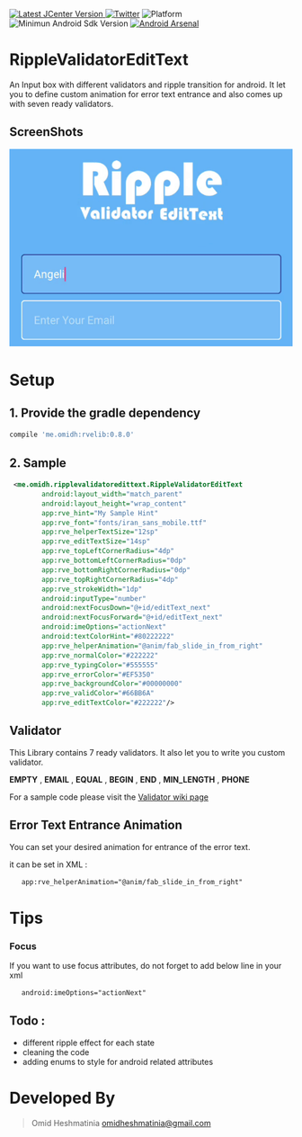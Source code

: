  [ ![Latest JCenter Version](https://api.bintray.com/packages/omidheshmatinia/maven/RippleValidatorEditText/images/download.svg) ](https://bintray.com/omidheshmatinia/maven/RippleValidatorEditText/_latestVersion)  [![Twitter](https://img.shields.io/badge/Twitter-@Smartiiiiz-blue.svg?style=flat)](http://twitter.com/Smartiiiiz)
![Platform](https://img.shields.io/badge/Platform-Android-green.svg) ![Minimun Android Sdk Version](https://img.shields.io/badge/min--sdk-11-yellowgreen.svg) [![Android Arsenal](https://img.shields.io/badge/Android%20Arsenal-Ripple%20Validator%20EditText-brightgreen.svg?style=flat)](https://android-arsenal.com/details/1/5901)
# RippleValidatorEditText
An Input box with different validators and ripple transition for android. It let you to define custom animation for error text entrance and also comes up with seven ready validators.

## ScreenShots

<img src="/sample/sample1.gif"/>

# Setup
## 1. Provide the gradle dependency
```gradle
compile 'me.omidh:rvelib:0.8.0'
```
## 2. Sample

```xml
 <me.omidh.ripplevalidatoredittext.RippleValidatorEditText
        android:layout_width="match_parent"
        android:layout_height="wrap_content"
        app:rve_hint="My Sample Hint"
        app:rve_font="fonts/iran_sans_mobile.ttf"
        app:rve_helperTextSize="12sp"
        app:rve_editTextSize="14sp"
        app:rve_topLeftCornerRadius="4dp"
        app:rve_bottomLeftCornerRadius="0dp"
        app:rve_bottomRightCornerRadius="0dp"
        app:rve_topRightCornerRadius="4dp"
        app:rve_strokeWidth="1dp"
        android:inputType="number"
        android:nextFocusDown="@+id/editText_next"
        android:nextFocusForward="@+id/editText_next"
        android:imeOptions="actionNext"
        android:textColorHint="#80222222"
        app:rve_helperAnimation="@anim/fab_slide_in_from_right"
        app:rve_normalColor="#222222"
        app:rve_typingColor="#555555"
        app:rve_errorColor="#EF5350"
        app:rve_backgroundColor="#00000000"
        app:rve_validColor="#66BB6A"
        app:rve_editTextColor="#222222"/>
```

## Validator
This Library contains 7 ready validators. It also let you to write you custom validator. 

**EMPTY** , **EMAIL** , **EQUAL** , **BEGIN** , **END** , **MIN_LENGTH** , **PHONE**

For a sample code please visit the [Validator wiki page](https://github.com/omidheshmatinia/RippleValidatorEditText/wiki/Validators)

## Error Text Entrance Animation
You can set your desired animation for entrance of the error text.

it can be set in XML :
```xml
   app:rve_helperAnimation="@anim/fab_slide_in_from_right"
```
      
# Tips

### Focus
If you want to use focus attributes, do not forget to add below line in your xml

```xml
   android:imeOptions="actionNext"
```

## Todo :
 - different ripple effect for each state
 - cleaning the code
 - adding enums to style for android related attributes

# Developed By

> Omid Heshmatinia
> omidheshmatinia@gmail.com
